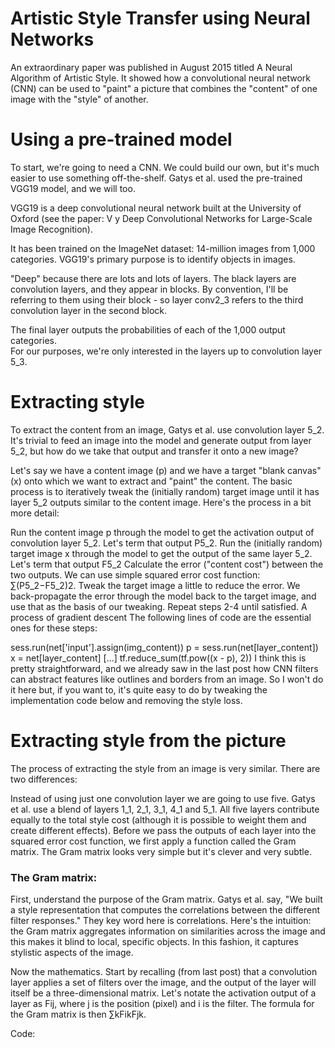  
# Artistic Style Transfer using Neural Networks

An extraordinary paper was published in August 2015 titled A Neural Algorithm of Artistic Style. 
It showed how a convolutional neural network (CNN) can be used to "paint" a picture that 
combines the "content" of one image with the "style" of another.

# Using a pre-trained model

To start, we're going to need a CNN. We could build our own, but it's much easier to use something off-the-shelf. Gatys et al. used the pre-trained VGG19 model, and we will too.

VGG19 is a deep convolutional neural network built at the University of Oxford (see the paper: V
y Deep Convolutional Networks for Large-Scale Image Recognition). 

It has been trained on the ImageNet dataset:
14-million images from 1,000 categories. VGG19's primary purpose is to identify objects in images.

"Deep" because there are lots and lots of layers. The black layers are convolution layers, and they appear in blocks. 
By convention, I'll be referring to them using their block - so layer conv2_3 refers to the 
third convolution layer in the second block.

The final layer outputs the probabilities of each of the 1,000 output categories.  
For our purposes, we're only interested in the layers up to convolution layer 5_3.

# Extracting style
To extract the content from an image, Gatys et al. use convolution layer 5_2. It's trivial to feed 
an image into the model and generate output from layer 5_2, but how do we take that output and transfer it onto a new image?

Let's say we have a content image (p) and we have a target "blank canvas" (x) onto which we want to extract and "paint" 
the content. The basic process is to iteratively tweak the (initially random) target 
image until it has layer 5_2 outputs similar to the content image. Here's the process in a bit more detail:

Run the content image p through the model to get the activation output of convolution layer 5_2. Let's term that output P5_2.
Run the (initially random) target image x through the model to get the output of the same layer 5_2. Let's term that output F5_2
Calculate the error ("content cost") between the two outputs. We can use simple squared error cost function: ∑(P5_2−F5_2)2.
Tweak the target image a little to reduce the error. We back-propagate the error through the model back to the target image, and use that as the basis of our tweaking.
Repeat steps 2-4 until satisfied. A process of gradient descent
The following lines of code are the essential ones for these steps:

sess.run(net['input'].assign(img_content))
p = sess.run(net[layer_content])
x = net[layer_content]
  [...]
tf.reduce_sum(tf.pow((x - p), 2))
I think this is pretty straightforward, and we already saw in the last post how 
CNN filters can abstract features like outlines and borders from an image. So I won't do it here but, 
if you want to, it's quite easy to do by tweaking the implementation code below and removing the style loss.

# Extracting style from the picture

The process of extracting the style from an image is very similar. There are two differences:

Instead of using just one convolution layer we are going to use five. Gatys et al. use a blend of layers
1_1, 2_1, 3_1, 4_1 and 5_1. All five layers contribute equally to the total style cost 
(although it is possible to weight them and create different effects).
Before we pass the outputs of each layer into the squared error cost function, 
we first apply a function called the Gram matrix. The Gram matrix looks very simple but it's clever and very subtle.

### The Gram matrix: 

First, understand the purpose of the Gram matrix. Gatys et al. say, "We built a style representation that computes
the correlations between the different filter responses." They key word here is correlations. Here's the intuition: 
the Gram matrix aggregates information on similarities across the image and this makes it blind to local, specific objects.
In this fashion, it captures stylistic aspects of the image.

Now the mathematics. Start by recalling (from last post) that a convolution layer applies a set of filters over the image,
and the output of the layer will itself be a three-dimensional matrix. Let's notate the activation output of a layer as Fij,
where j is the position (pixel) and i is the filter. The formula for the Gram matrix is then ∑kFikFjk. 

Code:

